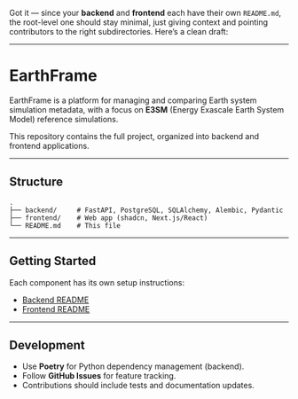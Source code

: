 Got it — since your **backend** and **frontend** each have their own `README.md`, the root-level one should stay minimal, just giving context and pointing contributors to the right subdirectories. Here’s a clean draft:

---

# EarthFrame

EarthFrame is a platform for managing and comparing Earth system simulation metadata, with a focus on **E3SM** (Energy Exascale Earth System Model) reference simulations.

This repository contains the full project, organized into backend and frontend applications.

---

## Structure

```
.
├── backend/     # FastAPI, PostgreSQL, SQLAlchemy, Alembic, Pydantic
├── frontend/    # Web app (shadcn, Next.js/React)
└── README.md    # This file
```

---

## Getting Started

Each component has its own setup instructions:

- [Backend README](./backend/README.md)
- [Frontend README](./frontend/README.md)

---

## Development

- Use **Poetry** for Python dependency management (backend).
- Follow **GitHub Issues** for feature tracking.
- Contributions should include tests and documentation updates.

<!-- ADD LICENSE -->

